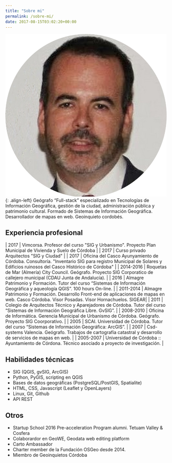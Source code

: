 ```yaml
---
title: "Sobre mi"
permalink: /sobre-mi/
date: 2017-08-15T03:02:20+00:00
---
```


![Yo](/images/yo.png){: .align-left} Geógrafo “Full-stack” especializado en Tecnologías de Información Geográfica, gestión de la ciudad, administración pública y patrimonio cultural. Formado de Sistemas de Información Geográfica. Desarrollador de mapas en web. Geoinquieto cordobés.

## Experiencia profesional


| 2017 | Vimcorsa. Profesor del curso "SIG y Urbanismo". Proyecto Plan Municipal de Vivienda y Suelo de Córdoba  |
| 2017 | Curso privado Arquitectos "SIG y Ciudad" |
| 2017 | Oficina del Casco Ayunyamiento de  Córdoba. Consultoría.  "Inventario SIG para registro Municipal de Solares y Edificios ruinosos del Casco Histórico de Córdoba" |
| 2014-2016 | Roquetas de Mar (Almería) City Council. Geógrafo. Proyecto SIG Corporatico de callejero municipal (CDAU Junta de Andalucía). |
| 2016 | Almagre Patrimonio y Formación. Tutor del curso “Sistemas de Información Geográfica y aqueología QGIS”. 100 hours On-line. |
| 2011-2014 | Almagre Patrimonio y Formación. Desarrollo Front-end de aplicaciones de mapas en web. Casco Córdoba. Visor Posadas. Visor Hornachuelos. SIGEAR|
| 2011 | Colegio de Arquitectos Técnico y Aparejadores de Córdoba. Tutor del curso “Sistemas de Información Geográfica Libre. GvSIG”. |
| 2008-2010 | Oficina de Informática. Gerencia Municipal de Urbanismo de Córdoba. Geógrafo. Proyecto SIG Coorporativo. |
| 2005 | SCAI. Universidad de Córdoba. Tutor del curso “Sistemas de Información Geográfica: ArcGIS”. |
| 2007 | Csd-systems Valencia. Geógrafo. Trabajos de cartografía catastral y desarrollo de servicios de mapas en web. |
| 2005-2007 | Universidad de Córdoba :: Ayuntamiento de Córdona. Técnico asociado a proyecto de investigación. |

## Habilidades técnicas

- SIG (QGIS, gvSIG, ArcGIS)
- Python, PyGIS, scripting en QGIS
- Bases de datos geográficas (PostgreSQL/PostGIS, Spatialite)
- HTML, CSS, Javascript (Leaflet y OpenLayers)
- Linux, Git, Github
- API REST

## Otros

- Startup School 2016 Pre-acceleration Program alumni. Tetuam Valley & Cosfera
- Colaborardor en GeoWE, Geodata web editing platform
- Carto Ambassador
- Charter member de la Fundación OSGeo desde 2014. 
- Miembro de Geoinquietos Córdoba